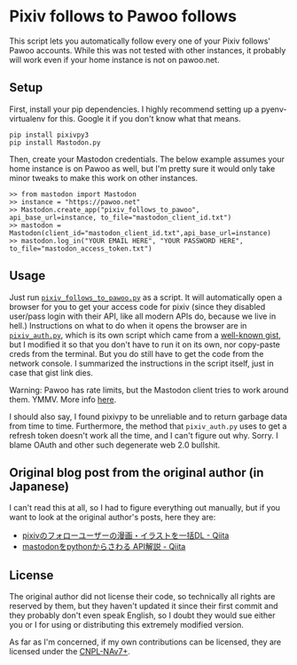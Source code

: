 # Pixiv follows to Pawoo follows

This script lets you automatically follow every one of your Pixiv follows'
Pawoo accounts. While this was not tested with other instances, it probably
will work even if your home instance is not on pawoo.net.

## Setup

First, install your pip dependencies. I highly recommend setting up a
pyenv-virtualenv for this. Google it if you don't know what that means.

```bash:Terminal
pip install pixivpy3
pip install Mastodon.py  
```  

Then, create your Mastodon credentials. The below example assumes your home
instance is on Pawoo as well, but I'm pretty sure it would only take minor
tweaks to make this work on other instances.

```python:Terminal  
>> from mastodon import Mastodon
>> instance = "https://pawoo.net"
>> Mastodon.create_app("pixiv_follows_to_pawoo", api_base_url=instance, to_file="mastodon_client_id.txt")
>> mastodon = Mastodon(client_id="mastodon_client_id.txt",api_base_url=instance)
>> mastodon.log_in("YOUR EMAIL HERE", "YOUR PASSWORD HERE", to_file="mastodon_access_token.txt")
```  

## Usage

Just run [`pixiv_follows_to_pawoo.py`](pixiv_follows_to_pawoo.py) as a script.
It will automatically open a browser for you to get your access code for pixiv
(since they disabled user/pass login with their API, like all modern APIs do,
because we live in hell.) Instructions on what to do when it opens the browser
are in [`pixiv_auth.py`](pixiv_auth.py), which is its own script which came
from a [well-known
gist](https://gist.github.com/ZipFile/c9ebedb224406f4f11845ab700124362), but
I modified it so that you don't have to run it on its own, nor copy-paste
creds from the terminal. But you do still have to get the code from the
network console. I summarized the instructions in the script itself, just in
case that gist link dies.

Warning: Pawoo has rate limits, but the Mastodon client tries to work around
them. YMMV. More info
[here](https://mastodonpy.readthedocs.io/en/stable/01_general.html#rate-limiting).

I should also say, I found pixivpy to be unreliable and to return garbage data
from time to time. Furthermore, the method that `pixiv_auth.py` uses to get
a refresh token doesn't work all the time, and I can't figure out why. Sorry.
I blame OAuth and other such degenerate web 2.0 bullshit.

## Original blog post from the original author (in Japanese)

I can't read this at all, so I had to figure everything out manually, but
if you want to look at the original author's posts, here they are:

* [pixivのフォローユーザーの漫画・イラストを一括DL - Qiita](https://qiita.com/Hirosaji/items/304de7508df4b1cae904)
* [mastodonをpythonからさわる API解説 - Qiita](https://qiita.com/code_monkey/items/e4929ef13e2a2032d467)

## License

The original author did not license their code, so technically all rights are
reserved by them, but they haven't updated it since their first commit and they
probably don't even speak English, so I doubt they would sue either you or I
for using or distributing this extremely modified version.

As far as I'm concerned, if my own contributions can be licensed, they are
licensed under the [CNPL-NAv7+](https://thufie.lain.haus/NPL.html).
